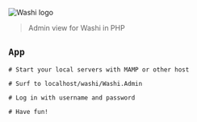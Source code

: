 ![Washi logo](https://i.imgur.com/EtVnrH0.png)

> Admin view for Washi in PHP

## `App`

```
# Start your local servers with MAMP or other host

# Surf to localhost/washi/Washi.Admin

# Log in with username and password

# Have fun!
```

